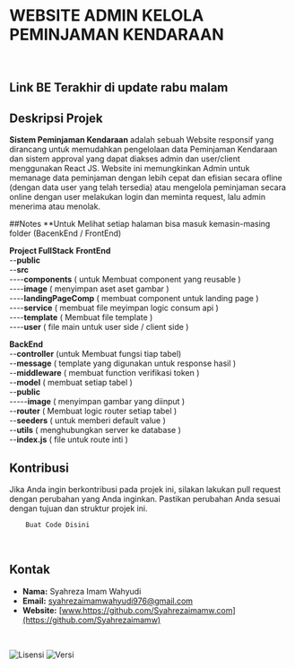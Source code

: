 # WEBSITE ADMIN KELOLA PEMINJAMAN KENDARAAN
<br>

## Link BE Terakhir di update rabu malam

## Deskripsi Projek 

**Sistem Peminjaman Kendaraan** adalah sebuah Website responsif yang dirancang untuk memudahkan pengelolaan data Peminjaman Kendaraan dan sistem approval yang dapat diakses admin dan user/client menggunakan React JS. Website ini memungkinkan Admin untuk memanage data peminjaman dengan lebih cepat dan efisian secara ofline (dengan data user yang telah tersedia) atau mengelola peminjaman secara online dengan user melakukan login dan meminta request, lalu admin menerima atau menolak.

##Notes
**Untuk Melihat setiap halaman bisa masuk kemasin-masing folder (BacenkEnd / FrontEnd)

**Project FullStack**
**FrontEnd**
<br/>
--**public** 
<br/>
--**src** 
<br/>
  ----**components** ( untuk Membuat component yang reusable )
<br/>
  ----**image** ( menyimpan aset aset gambar )
<br/>
  ----**landingPageComp** ( membuat component untuk landing page )
<br/>
  ----**service** ( membuat file meyimpan logic consum api )
<br/>
  ----**template** ( Membuat file template )
<br/>
  ----**user** ( file main untuk user side / client side )

**BackEnd**
<br/>
  --**controller** (untuk Membuat fungsi tiap tabel)
<br/>
  --**message** ( template yang digunakan untuk response hasil )
<br/>
  --**middleware** ( membuat function verifikasi token )
<br/>
  --**model** ( membuat setiap tabel )
<br/>
  --**public**
<br/>
  -----**image** ( menyimpan gambar yang diinput )
<br/>
  --**router** ( Membuat logic router setiap tabel )
<br/>
  --**seeders** ( untuk memberi default value )
<br/>
  --**utils** ( menghubungkan server ke database )
<br/>
--**index.js** ( file untuk route inti )


## Kontribusi

Jika Anda ingin berkontribusi pada projek ini, silakan lakukan pull request dengan perubahan yang Anda inginkan. Pastikan perubahan Anda sesuai dengan tujuan dan struktur projek ini.

```
    Buat Code Disini
```

<br>

## Kontak

- **Nama:** Syahreza Imam Wahyudi
- **Email:** [syahrezaimamwahyudi976@gmail.com](mailto:syahrezaimamwahyudi976@gmail.com)
- **Website:** [www.https://github.com/Syahrezaimamw.com](https://github.com/Syahrezaimamw)

<br>


![Lisensi](https://img.shields.io/badge/license-MIT-blue.svg) ![Versi](https://img.shields.io/badge/version-100.10.10-brightgreen.svg)
